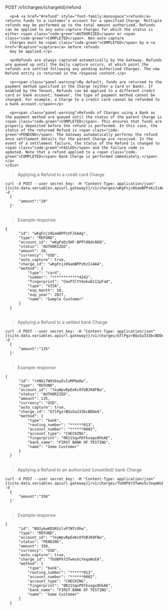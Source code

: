 <div class="method-area">
  <div class="method-copy">
    <div class="method-copy-padding">
      <p><span class="api-operation">POST</span> <span class="code-green">/v1/charges/{chargeId}/refund</span></p>

      <p>A <a href="#refund" style="font-family:monospace">refund</a> returns funds to a customer's account for a specified Charge. Multiple refunds may be performed up to the total amount authorized. Refunds can be applied to any auto-capture Charges for which the status is either <span class="code-green">AUTHORIZED</span> or <span class="code-green">COMPLETED</span>. Non-auto-capture
      Charges must be <span class="code-green">COMPLETED</span> by a <a href="#capture">capture</a> before refunds
      may be applied.</p>

      <p>Refunds are always captured automatically by the Gateway. Refunds are queued up until the daily capture occurs, at which point the refunds are settled following any pending authorized Charges. The new Refund entity is returned in the response content.</p>

      <p><span class="panel-warning">By default, funds are returned to the payment method specified in the Charge (either a Card or Bank). If enabled by the Tenant, Refunds can be applied to a different credit card or bank account; however, the type of payment method cannot be changed. For example, a Charge to a credit card cannot be refunded to a bank account.</span></p>

      <p><span class="panel-warning">Refunds of Charges using a Bank as the payment method are queued until the status of the parent Charge is <span class="code-green">COMPLETED</span>. This ensures that funds are properly deposited before the refund is performed. In this case, the status of the returned Refund is <span class="code-green">PENDING</span>. The Gateway automatically performs the refund once settlement details for the parent Charge are received. In the event of a settlement failure, the status of the Refund is changed to <span class="code-green">FAILED</span> and the failure code is updated. Note that a refund applied to a <span class="code-green">COMPLETED</span> Bank Charge is performed immediately.</span></p>
    </div>
  </div>

  <blockquote>Applying a Refund to a credit card Charge</blockquote>

  <pre><code>curl -X POST --user secret_key: -H "Content-Type: application/json" {{site.data.variables.apiurl.gateway}}/v1/charges/wKgFnjz8GamBPPzKzIsAAA/refund -d '
  {
      "amount":"20"
  }'</code>
  </pre>

  <blockquote>Example response</blockquote>
  <pre><code>{
      "id": "wKgFnjz8GamBPPzVF2kAAg",
      "type": "REFUND",
      "account_id": "wKgFeDz5HF-BPPl08dcADQ",
      "status": "AUTHORIZED",
      "amount": 20,
      "currency": "USD",
      "auto_capture": true,
      "charge_id": "wKgFnjz8GamBPPzKzIsAAA",
      "method": {
          "type": "card",
          "number": "************4242",
          "fingerprint": "CmsP3lYV4akuOz12pFa8",
          "type": "VISA",
          "exp_month": 10,
          "exp_year": 2017,
          "name": "Sample Customer"
      }
  }</code>
  </pre>


  <blockquote>Applying a Refund to a settled bank Charge</blockquote>

  <pre><code>curl -X POST --user secret_key: -H "Content-Type: application/json" {{site.data.variables.apiurl.gateway}}/v1/charges/GflPgzrBQsGu333bcBDDeA/refund -d '
  {
      "amount":"135"
  }'</code>
  </pre>

  <blockquote>Example response</blockquote>
  <pre><code>{
      "id": "rXNUi7WXSkeyEvIuMPOaOw",
      "type": "REFUND",
      "account_id": "7eyWpvRpEeKcOfUBJK8FBw",
      "status": "AUTHORIZED",
      "amount": 135,
      "currency": "USD",
      "auto_capture": true,
      "charge_id": "GflPgzrBQsGu333bcBDDeA",
      "method": {
          "type": "bank",
          "routing_number": "******013",
          "account_number": "******0002",
          "account_type": "CHECKING",
          "fingerprint": "0R21SqvPDfkxagx8hkAE",
          "bank_name": "FIRST BANK OF TESTING",
          "name": "Some Customer"
      }
  }</code>
  </pre>


  <blockquote>Applying a Refund to an authorized (unsettled) bank Charge</blockquote>

  <pre><code>curl -X POST --user secret_key: -H "Content-Type: application/json" {{site.data.variables.apiurl.gateway}}/v1/charges/TUd8PkY3TwmsXcYeqoWsEA/refund -d '
  {
      "amount":"350"
  }'</code>
  </pre>

  <blockquote>Example response</blockquote>
  <pre><code>{
      "id": "BO2ykwKDSRSzlvP7NTc9hw",
      "type": "REFUND",
      "account_id": "7eyWpvRpEeKcOfUBJK8FBw",
      "status": "PENDING",
      "amount": 350,
      "currency": "USD",
      "auto_capture": true,
      "charge_id": "TUd8PkY3TwmsXcYeqoWsEA",
      "method": {
          "type": "bank",
          "routing_number": "******013",
          "account_number": "******0002",
          "account_type": "CHECKING",
          "fingerprint": "0R21SqvPDfkxagx8hkAE",
          "bank_name": "FIRST BANK OF TESTING",
          "name": "Some Customer"
      }
  }</code>
  </pre>
</div>
